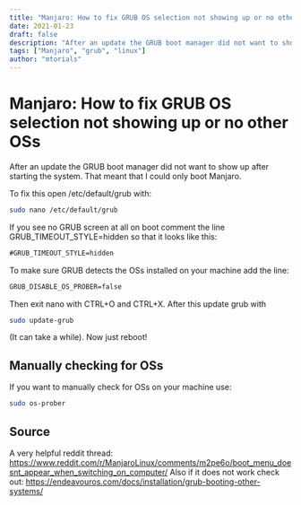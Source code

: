 ```yaml
---
title: "Manjaro: How to fix GRUB OS selection not showing up or no other OSs"
date: 2021-01-23
draft: false
description: "After an update the GRUB boot manager did not want to show up after starting the system. That meant that I could only boot Manjaro. Here is the fix."
tags: ["Manjaro", "grub", "linux"]
author: "mtorials"
---
```


# Manjaro: How to fix GRUB OS selection not showing up or no other OSs

After an update the GRUB boot manager did not want to show up after starting the system. That meant that I could only boot Manjaro.

To fix this open /etc/default/grub with:

```sh
sudo nano /etc/default/grub
```

If you see no GRUB screen at all on boot comment the line GRUB_TIMEOUT_STYLE=hidden so that it looks like this:

```txt
#GRUB_TIMEOUT_STYLE=hidden
```

To make sure GRUB detects the OSs installed on your machine add the line:

```txt
GRUB_DISABLE_OS_PROBER=false
```

Then exit nano with CTRL+O and CTRL+X.
After this update grub with 

```sh
sudo update-grub
```

(It can take a while). Now just reboot!

## Manually checking for OSs

If you want to manually check for OSs on your machine use:

```sh
sudo os-prober
```

## Source

A very helpful reddit thread: https://www.reddit.com/r/ManjaroLinux/comments/m2pe6o/boot_menu_doesnt_appear_when_switching_on_computer/
Also if it does not work check out: https://endeavouros.com/docs/installation/grub-booting-other-systems/
